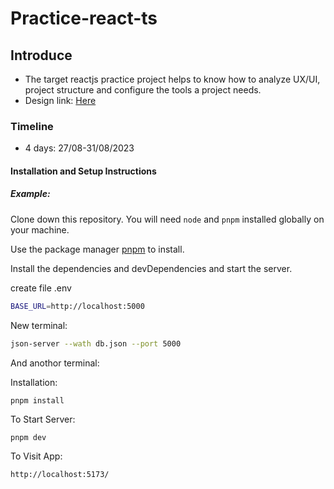# Practice-react-ts

## Introduce

- The target reactjs practice project helps to know how to analyze UX/UI, project structure and configure the tools a project needs.
- Design link: [Here](https://www.figma.com/file/CpvRbyCmc4sjK14jg2UBWO/Products-Management?type=design&node-id=0-1&mode=design&t=ALI69tcjrwj0eDC2-0)

### Timeline

- 4 days: 27/08-31/08/2023

#### Installation and Setup Instructions

##### Example:

Clone down this repository. You will need `node` and `pnpm` installed globally on your machine.

Use the package manager [pnpm](https://pnpm.io/) to install.

Install the dependencies and devDependencies and start the server.

create file .env

```sh
BASE_URL=http://localhost:5000
```

New terminal:

```sh
json-server --wath db.json --port 5000
```

And anothor terminal:

Installation:

`pnpm install`

To Start Server:

`pnpm dev`

To Visit App:

`http://localhost:5173/`
